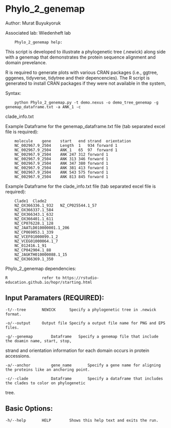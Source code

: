 # Phylo_2_genemap

Author: Murat Buyukyoruk

Associated lab: Wiedenheft lab

        Phylo_2_genemap help:

This script is developed to illustrate a phylogenetic tree (.newick) along side with a genemap that demonstrates 
the protein sequence alignment and domain prevelance.

R is required to generate plots with various CRAN packages (i.e., ggtree, gggenes, tidyverse, tidytree and their 
depencencies). The R script is generated to install CRAN packages if they were not available in the system, 

Syntax:

        python Phylo_2_genemap.py -t demo.nexus -o demo_tree_genemap -g genemap_dataframe.txt -a ANK_1 -c 
clade_info.txt

Example Dataframe for the genemap_dataframe.txt file (tab separated excel file is required):

        molecule	gene	start	end	strand	orientation
        NC_002967.9_2504	Length	1	934	forward	1
        NC_002967.9_2504	ANK_1	65	97	forward	1
        NC_002967.9_2504	ANK	247	312	forward	1
        NC_002967.9_2504	ANK	313	346	forward	1
        NC_002967.9_2504	ANK	347	380	forward	1
        NC_002967.9_2504	ANK	381	413	forward	1
        NC_002967.9_2504	ANK	543	575	forward	1
        NC_002967.9_2504	ANK	813	845	forward	1

Example Dataframe for the clade_info.txt file (tab separated excel file is required):

        Clade1	Clade2
        NZ_OX366336.1_932	NZ_CP025544.1_57
        NZ_OX366337.1_584	
        NZ_OX366343.1_632	
        NZ_OX366401.1_611	
        NZ_CP076228.1_128	
        NZ_JAATLD010000001.1_206	
        NZ_CP069053.1_339	
        NZ_VCEF01000099.1_2	
        NZ_VCEG01000064.1_7	
        NC_012416.1_91	
        NZ_CP042904.1_88	
        NZ_JAGKTH010000088.1_15	
        NZ_OX366369.1_350	

Phylo_2_genemap dependencies:

	R				refer to https://rstudio-education.github.io/hopr/starting.html

Input Paramaters (REQUIRED):
----------------------------
	-t/--tree		NEWICK		Specify a phylogenetic tree in .newick format.

	-o/--output		Output file	Specify a output file name for PNG and EPS files.

	-g/--genemap		Dataframe	Specify a genemap file that include the doamin name, start, stop, 
strand and orientation information for each domain occurs in protein accessions.

	-a/--anchor     	gene_name       Specify a gene name for aligning the proteins like an anchoring point.
	
	-c/--clade      	Dataframe       Specify a dataframe that includes the clades to color on phylogenetic 
tree. 

Basic Options:
--------------
	-h/--help		HELP		Shows this help text and exits the run.

